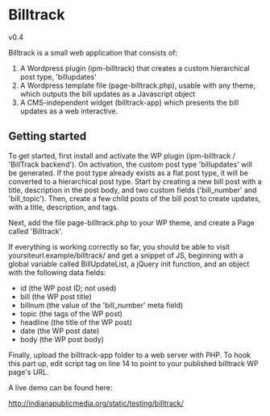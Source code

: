 # Billtrack
v0.4

Billtrack is a small web application that consists of:

1. A Wordpress plugin (ipm-billtrack) that creates a custom hierarchical post type, 'billupdates'
2. A Wordpress template file (page-billtrack.php), usable with any theme, which outputs the bill updates as a Javascript object
3. A CMS-independent widget (billtrack-app) which presents the bill updates as a web interactive.

## Getting started

To get started, first install and activate the WP plugin (ipm-billtrack / 'BillTrack backend'). On activation, the custom post type 'billupdates' will be generated. If the post type already exists as a flat post type, it will be converted to a hierarchical post type. Start by creating a new bill post with a title, description in the post body, and two custom fields ('bill_number' and 'bill_topic'). Then, create a few child posts of the bill post to create updates, with a title, description, and tags.

Next, add the file page-billtrack.php to your WP theme, and create a Page called 'Billtrack'.

If everything is working correctly so far, you should be able to visit yoursiteurl.example/billtrack/ and get a snippet of JS, beginning with a global variable called BillUpdateList, a jQuery init function, and an object with the following data fields:

* id (the WP post ID; not used)
* bill (the WP post title)
* billnum (the value of the 'bill_number' meta field)
* topic (the tags of the WP post)
* headline (the title of the WP post)
* date (the WP post date)
* body (the WP post body)

Finally, upload the billtrack-app folder to a web server with PHP. To hook this part up, edit script tag on line 14 to point to your published billtrack WP page's URL.

A live demo can be found here:

http://indianapublicmedia.org/static/testing/billtrack/